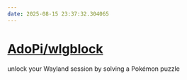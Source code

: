 ```yaml
---
date: 2025-08-15 23:37:32.304065
---
```


# [AdoPi/wlgblock](https://github.com/AdoPi/wlgblock)

unlock your Wayland session by solving a Pokémon puzzle